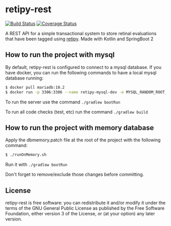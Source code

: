 retipy-rest
===========
[![Build Status](https://travis-ci.org/alevalv/retipy-rest.svg?branch=master)](https://travis-ci.org/alevalv/retipy-rest)
[![Coverage Status](https://codecov.io/gh/alevalv/retipy-rest/branch/master/graph/badge.svg)](https://codecov.io/gh/alevalv/retipy-rest)

A REST API for a simple transactional system to store retinal evaluations that have been tagged using [retipy](https://github.com/alevalv/retipy).
Made with Kotlin and SpringBoot 2

How to run the project with mysql
----------------------
By default, retipy-rest is configured to connect to a mysql database. If you have docker, you can
run the following commands to have a local mysql database running:
```sh
$ docker pull mariadb:10.2
$ docker run -p 3306:3306 --name retipy-mysql-dev -e MYSQL_RANDOM_ROOT_PASSWORD=yes -e MYSQL_DATABASE=retipydev -e MYSQL_USER=retipy -e MYSQL_PASSWORD=verysecurepassword -d mariadb:10.2

``` 

To run the server use the command `./gradlew bootRun`

To run all code checks (test, etc) run the command `./gradlew build`

How to run the project with memory database
----------------------
Apply the dbmemory.patch file at the root of the project with the following command:
```sh
$ ./runOnMemory.sh
```
Run it with `./gradlew bootRun`

Don't forget to remove/exclude those changes before committing.

License
-------
retipy-rest is free software: you can redistribute it and/or modify
it under the terms of the GNU General Public License as published by
the Free Software Foundation, either version 3 of the License, or
(at your option) any later version.
